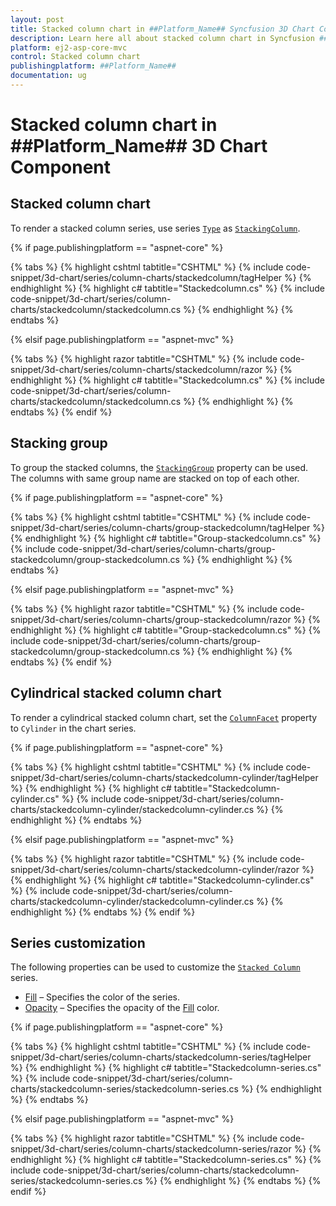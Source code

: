 ```yaml
---
layout: post
title: Stacked column chart in ##Platform_Name## Syncfusion 3D Chart Component
description: Learn here all about stacked column chart in Syncfusion ##Platform_Name## 3D Chart component of Syncfusion Essential JS 2 and more.
platform: ej2-asp-core-mvc
control: Stacked column chart
publishingplatform: ##Platform_Name##
documentation: ug
---
```



# Stacked column chart in ##Platform_Name## 3D Chart Component

## Stacked column chart

To render a stacked column series, use series [`Type`](https://help.syncfusion.com/cr/aspnetcore-js2/Syncfusion.EJ2.Charts.Chart3DSeries.html#Syncfusion_EJ2_Charts_Chart3DSeries_Type) as [`StackingColumn`](https://help.syncfusion.com/cr/aspnetcore-js2/Syncfusion.EJ2.Charts.Chart3DSeriesType.html#Syncfusion_EJ2_Charts_Chart3DSeriesType_StackingColumn).

{% if page.publishingplatform == "aspnet-core" %}

{% tabs %}
{% highlight cshtml tabtitle="CSHTML" %}
{% include code-snippet/3d-chart/series/column-charts/stackedcolumn/tagHelper %}
{% endhighlight %}
{% highlight c# tabtitle="Stackedcolumn.cs" %}
{% include code-snippet/3d-chart/series/column-charts/stackedcolumn/stackedcolumn.cs %}
{% endhighlight %}
{% endtabs %}

{% elsif page.publishingplatform == "aspnet-mvc" %}

{% tabs %}
{% highlight razor tabtitle="CSHTML" %}
{% include code-snippet/3d-chart/series/column-charts/stackedcolumn/razor %}
{% endhighlight %}
{% highlight c# tabtitle="Stackedcolumn.cs" %}
{% include code-snippet/3d-chart/series/column-charts/stackedcolumn/stackedcolumn.cs %}
{% endhighlight %}
{% endtabs %}
{% endif %}



## Stacking group

To group the stacked columns, the [`StackingGroup`](https://help.syncfusion.com/cr/aspnetcore-js2/Syncfusion.EJ2.Charts.Chart3DSeries.html#Syncfusion_EJ2_Charts_Chart3DSeries_StackingGroup) property can be used. The columns with same group name are stacked on top of each other.

{% if page.publishingplatform == "aspnet-core" %}

{% tabs %}
{% highlight cshtml tabtitle="CSHTML" %}
{% include code-snippet/3d-chart/series/column-charts/group-stackedcolumn/tagHelper %}
{% endhighlight %}
{% highlight c# tabtitle="Group-stackedcolumn.cs" %}
{% include code-snippet/3d-chart/series/column-charts/group-stackedcolumn/group-stackedcolumn.cs %}
{% endhighlight %}
{% endtabs %}

{% elsif page.publishingplatform == "aspnet-mvc" %}

{% tabs %}
{% highlight razor tabtitle="CSHTML" %}
{% include code-snippet/3d-chart/series/column-charts/group-stackedcolumn/razor %}
{% endhighlight %}
{% highlight c# tabtitle="Group-stackedcolumn.cs" %}
{% include code-snippet/3d-chart/series/column-charts/group-stackedcolumn/group-stackedcolumn.cs %}
{% endhighlight %}
{% endtabs %}
{% endif %}



## Cylindrical stacked column chart

To render a cylindrical stacked column chart, set the [`ColumnFacet`](https://help.syncfusion.com/cr/aspnetcore-js2/Syncfusion.EJ2.Charts.Chart3DSeries.html#Syncfusion_EJ2_Charts_Chart3DSeries_ColumnFacet) property to `Cylinder` in the chart series.

{% if page.publishingplatform == "aspnet-core" %}

{% tabs %}
{% highlight cshtml tabtitle="CSHTML" %}
{% include code-snippet/3d-chart/series/column-charts/stackedcolumn-cylinder/tagHelper %}
{% endhighlight %}
{% highlight c# tabtitle="Stackedcolumn-cylinder.cs" %}
{% include code-snippet/3d-chart/series/column-charts/stackedcolumn-cylinder/stackedcolumn-cylinder.cs %}
{% endhighlight %}
{% endtabs %}

{% elsif page.publishingplatform == "aspnet-mvc" %}

{% tabs %}
{% highlight razor tabtitle="CSHTML" %}
{% include code-snippet/3d-chart/series/column-charts/stackedcolumn-cylinder/razor %}
{% endhighlight %}
{% highlight c# tabtitle="Stackedcolumn-cylinder.cs" %}
{% include code-snippet/3d-chart/series/column-charts/stackedcolumn-cylinder/stackedcolumn-cylinder.cs %}
{% endhighlight %}
{% endtabs %}
{% endif %}



## Series customization

The following properties can be used to customize the [`Stacked Column`]((https://help.syncfusion.com/cr/aspnetcore-js2/Syncfusion.EJ2.Charts.Chart3DSeriesType.html#Syncfusion_EJ2_Charts_Chart3DSeriesType_StackingColumn)) series.

* [Fill](https://help.syncfusion.com/cr/aspnetcore-js2/Syncfusion.EJ2.Charts.Chart3DSeries.html#Syncfusion_EJ2_Charts_Chart3DSeries_Fill) – Specifies the color of the series.
* [Opacity](https://help.syncfusion.com/cr/aspnetcore-js2/Syncfusion.EJ2.Charts.Chart3DSeries.html#Syncfusion_EJ2_Charts_Chart3DSeries_Opacity) – Specifies the opacity of the [Fill](https://help.syncfusion.com/cr/aspnetcore-js2/Syncfusion.EJ2.Charts.Chart3DSeries.html#Syncfusion_EJ2_Charts_Chart3DSeries_Fill) color.

{% if page.publishingplatform == "aspnet-core" %}

{% tabs %}
{% highlight cshtml tabtitle="CSHTML" %}
{% include code-snippet/3d-chart/series/column-charts/stackedcolumn-series/tagHelper %}
{% endhighlight %}
{% highlight c# tabtitle="Stackedcolumn-series.cs" %}
{% include code-snippet/3d-chart/series/column-charts/stackedcolumn-series/stackedcolumn-series.cs %}
{% endhighlight %}
{% endtabs %}

{% elsif page.publishingplatform == "aspnet-mvc" %}

{% tabs %}
{% highlight razor tabtitle="CSHTML" %}
{% include code-snippet/3d-chart/series/column-charts/stackedcolumn-series/razor %}
{% endhighlight %}
{% highlight c# tabtitle="Stackedcolumn-series.cs" %}
{% include code-snippet/3d-chart/series/column-charts/stackedcolumn-series/stackedcolumn-series.cs %}
{% endhighlight %}
{% endtabs %}
{% endif %}


